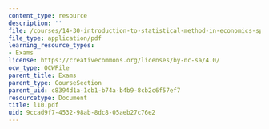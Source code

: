 ```yaml
---
content_type: resource
description: ''
file: /courses/14-30-introduction-to-statistical-method-in-economics-spring-2006/9ccad9f7453298ab8dc805aeb27c76e2_l10.pdf
file_type: application/pdf
learning_resource_types:
- Exams
license: https://creativecommons.org/licenses/by-nc-sa/4.0/
ocw_type: OCWFile
parent_title: Exams
parent_type: CourseSection
parent_uid: c8394d1a-1cb1-b74a-b4b9-8cb2c6f57ef7
resourcetype: Document
title: l10.pdf
uid: 9ccad9f7-4532-98ab-8dc8-05aeb27c76e2
---
```

